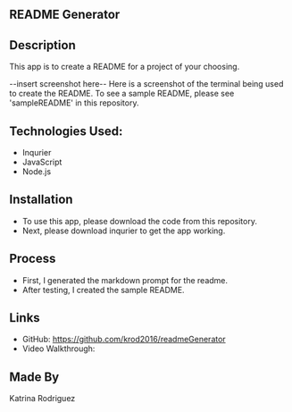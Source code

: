 ## README Generator

## Description
This app is to create a README for a project of your choosing.

--insert screenshot here--
Here is a screenshot of the terminal being used to create the README. To see a sample README, please see 'sampleREADME' in this repository.

## Technologies Used:
* Inqurier
* JavaScript
* Node.js

## Installation
* To use this app, please download the code from this repository.
* Next, please download inqurier to get the app working.

## Process
* First, I generated the markdown prompt for the readme.
* After testing, I created the sample README.

## Links
* GitHub: https://github.com/krod2016/readmeGenerator
* Video Walkthrough: 

## Made By
Katrina Rodriguez